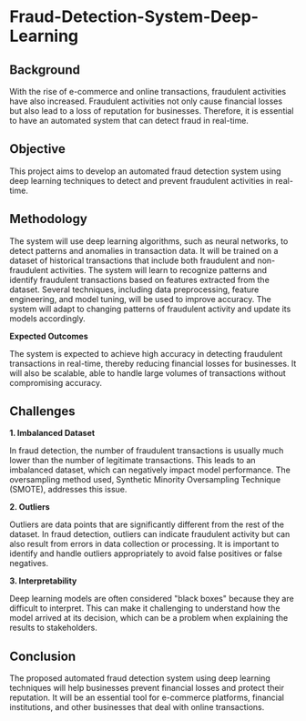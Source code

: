 # Fraud-Detection-System-Deep-Learning

## Background

With the rise of e-commerce and online transactions, fraudulent activities have also increased. Fraudulent activities not only cause financial losses but also lead to a loss of reputation for businesses. Therefore, it is essential to have an automated system that can detect fraud in real-time.

## Objective

This project aims to develop an automated fraud detection system using deep learning techniques to detect and prevent fraudulent activities in real-time.

## Methodology

The system will use deep learning algorithms, such as neural networks, to detect patterns and anomalies in transaction data. It will be trained on a dataset of historical transactions that include both fraudulent and non-fraudulent activities. The system will learn to recognize patterns and identify fraudulent transactions based on features extracted from the dataset. Several techniques, including data preprocessing, feature engineering, and model tuning, will be used to improve accuracy. The system will adapt to changing patterns of fraudulent activity and update its models accordingly.

**Expected Outcomes**

The system is expected to achieve high accuracy in detecting fraudulent transactions in real-time, thereby reducing financial losses for businesses. It will also be scalable, able to handle large volumes of transactions without compromising accuracy.

## Challenges

**1. Imbalanced Dataset**

In fraud detection, the number of fraudulent transactions is usually much lower than the number of legitimate transactions. This leads to an imbalanced dataset, which can negatively impact model performance. The oversampling method used, Synthetic Minority Oversampling Technique (SMOTE), addresses this issue.

**2. Outliers**

Outliers are data points that are significantly different from the rest of the dataset. In fraud detection, outliers can indicate fraudulent activity but can also result from errors in data collection or processing. It is important to identify and handle outliers appropriately to avoid false positives or false negatives.

**3. Interpretability**

Deep learning models are often considered "black boxes" because they are difficult to interpret. This can make it challenging to understand how the model arrived at its decision, which can be a problem when explaining the results to stakeholders.

## Conclusion

The proposed automated fraud detection system using deep learning techniques will help businesses prevent financial losses and protect their reputation. It will be an essential tool for e-commerce platforms, financial institutions, and other businesses that deal with online transactions.
